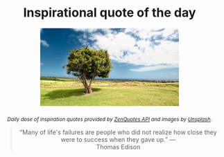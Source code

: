 
<div align="center">

# Inspirational quote of the day

<img src="./data/photo.jpeg" alt="Beautiful nature photo" width="320" height="180">

<sub><i>Daily dose of inspiration quotes provided by [ZenQuotes API](https://zenquotes.io/) and images by [Unsplash](https://unsplash.com/).</i></sub>


<blockquote>&ldquo;Many of life's failures are people who did not realize how close they were to success when they gave up.&rdquo; &mdash; <footer>Thomas Edison</footer></blockquote>

</div>
